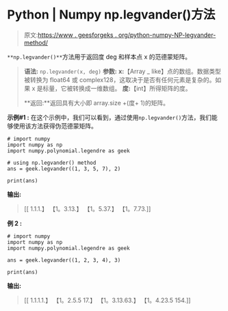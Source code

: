 # Python | Numpy np.legvander()方法

> 原文:[https://www . geesforgeks . org/python-numpy-NP-legvander-method/](https://www.geeksforgeeks.org/python-numpy-np-legvander-method/)

`**np.legvander()**`方法用于返回度 deg 和样本点 x 的范德蒙矩阵。

> **语法:** `np.legvander(x, deg)`
> **参数:**
> **x:**【Array _ like】点的数组。数据类型被转换为 float64 或 complex128，这取决于是否有任何元素是复杂的。如果 x 是标量，它被转换成一维数组。
> **度:**【int】所得矩阵的度。
> 
> **返回:**返回具有大小即 array.size +(度+ 1)的矩阵。

**示例#1 :**
在这个示例中，我们可以看到，通过使用`np.legvander()`方法，我们能够使用该方法获得伪范德蒙矩阵。

```
# import numpy
import numpy as np
import numpy.polynomial.legendre as geek

# using np.legvander() method
ans = geek.legvander((1, 3, 5, 7), 2)

print(ans)
```

**输出:**

> [[ 1.1.1.】
> 【1。3.13.】
> 【1。5.37.】
> 【1。7.73.]]

**例 2 :**

```
# import numpy
import numpy as np
import numpy.polynomial.legendre as geek

ans = geek.legvander((1, 2, 3, 4), 3)

print(ans)
```

**输出:**

> [[ 1.1.1.1.】
> 【1。2.5.5 17.】
> 【1。3.13.63.】
> 【1。4.23.5 154.]]